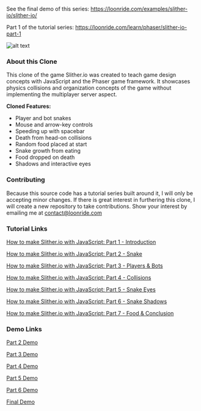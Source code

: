 See the final demo of this series: https://loonride.com/examples/slither-io/slither-io/

Part 1 of the tutorial series: https://loonride.com/learn/phaser/slither-io-part-1

![alt text](https://firebasestorage.googleapis.com/v0/b/loon-ride-webpage.appspot.com/o/media%2F-Ko8Qs0e-jOLtO9GX2Va?alt=media&token=91332f8c-453b-438c-a89f-b65223529acc "how to make Slither.io Part 1")


### About this Clone

This clone of the game Slither.io was created to teach game design concepts with JavaScript and the Phaser game framework. It showcases physics collisions and organization concepts of the game without implementing the multiplayer server aspect.

**Cloned Features:**

* Player and bot snakes
* Mouse and arrow-key controls
* Speeding up with spacebar
* Death from head-on collisions
* Random food placed at start
* Snake growth from eating
* Food dropped on death
* Shadows and interactive eyes


### Contributing

Because this source code has a tutorial series built around it, I will only be accepting minor changes. If there is great interest in furthering this clone, I will create a new repository to take contributions. Show your interest by emailing me at contact@loonride.com


### Tutorial Links

<a href="https://loonride.com/learn/phaser/slither-io-part-1">How to make Slither.io with JavaScript: Part 1 - Introduction</a>

<a href="https://loonride.com/learn/phaser/slither-io-part-2">How to make Slither.io with JavaScript: Part 2 - Snake</a>

<a href="https://loonride.com/learn/phaser/slither-io-part-3">How to make Slither.io with JavaScript: Part 3 - Players & Bots</a>

<a href="https://loonride.com/learn/phaser/slither-io-part-4">How to make Slither.io with JavaScript: Part 4 - Collisions</a>

<a href="https://loonride.com/learn/phaser/slither-io-part-5">How to make Slither.io with JavaScript: Part 5 - Snake Eyes</a>

<a href="https://loonride.com/learn/phaser/slither-io-part-6">How to make Slither.io with JavaScript: Part 6 - Snake Shadows</a>

<a href="https://loonride.com/learn/phaser/slither-io-part-7">How to make Slither.io with JavaScript: Part 7 - Food & Conclusion</a>


### Demo Links

<a href="https://loonride.com/examples/slither-io/part-2/">Part 2 Demo</a>

<a href="https://loonride.com/examples/slither-io/part-3/">Part 3 Demo</a>

<a href="https://loonride.com/examples/slither-io/part-4/">Part 4 Demo</a>

<a href="https://loonride.com/examples/slither-io/part-5/">Part 5 Demo</a>

<a href="https://loonride.com/examples/slither-io/part-6/">Part 6 Demo</a>

<a href="https://loonride.com/examples/slither-io/slither-io/">Final Demo</a>

